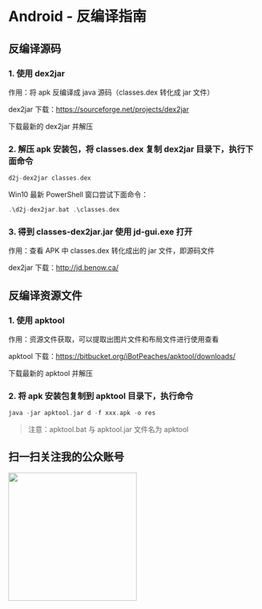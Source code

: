 # Android - 反编译指南

## 反编译源码

### 1. 使用 dex2jar

作用：将 apk 反编译成 java 源码（classes.dex 转化成 jar 文件）

dex2jar 下载：https://sourceforge.net/projects/dex2jar

下载最新的 dex2jar 并解压

### 2. 解压 apk 安装包，将 classes.dex 复制 dex2jar 目录下，执行下面命令

```C
d2j-dex2jar classes.dex
```

Win10 最新 PowerShell 窗口尝试下面命令：

```C
.\d2j-dex2jar.bat .\classes.dex
```

### 3. 得到 classes-dex2jar.jar 使用 jd-gui.exe 打开

作用：查看 APK 中 classes.dex 转化成出的 jar 文件，即源码文件

dex2jar 下载：http://jd.benow.ca/

## 反编译资源文件

### 1. 使用 apktool

作用：资源文件获取，可以提取出图片文件和布局文件进行使用查看

apktool 下载：https://bitbucket.org/iBotPeaches/apktool/downloads/

下载最新的 apktool 并解压

### 2. 将 apk 安装包复制到 apktool 目录下，执行命令

```C
java -jar apktool.jar d -f xxx.apk -o res
```

> 注意：apktool.bat 与 apktool.jar 文件名为 apktool

## 扫一扫关注我的公众账号

<img src="https://github.com/jeanboydev/Android-ReadTheFuckingSourceCode/blob/master/resources/images/wechat/qrcode_for_gh_26eef6f9e7c1_258.jpg?raw=true" width=256 height=256 />


